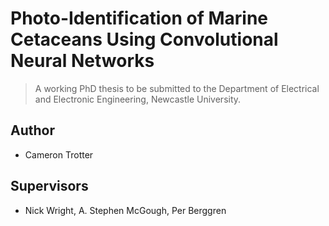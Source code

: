 Photo-Identification of Marine Cetaceans Using Convolutional Neural Networks
=================================================
> A working PhD thesis to be submitted to the Department of Electrical and Electronic Engineering, Newcastle University.

## Author
*   Cameron Trotter

## Supervisors
*   Nick Wright, A. Stephen McGough, Per Berggren


